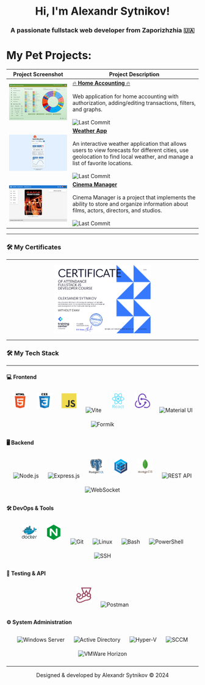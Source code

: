<h1 align="center">Hi, I'm Alexandr Sytnikov!</h1>
<h3 align="center">A passionate fullstack web developer from Zaporizhzhia 🇺🇦</h3>

# My Pet Projects:

| Project Screenshot                                    | Project Description                                                                                                                                                                                                                                                                                                                                    |
| ----------------------------------------------------- | ------------------------------------------------------------------------------------------------------------------------------------------------------------------------------------------------------------------------------------------------------------------------------------------------------------------------------------------------------ |
| ![Home Accounting](./screenshots/home-accounting.png) | [🔥 **Home Accounting** 🔥](https://github.com/sytnikovzp/home-accounting)<br><br>Web application for home accounting with authorization, adding/editing transactions, filters, and graphs.<br><br><img src="https://img.shields.io/github/last-commit/sytnikovzp/home-accounting" alt="Last Commit">                                                  |
| ![Weather App](./screenshots/weather-app.png)         | [**Weather App**](https://github.com/sytnikovzp/weather-app)<br><br>An interactive weather application that allows users to view forecasts for different cities, use geolocation to find local weather, and manage a list of favorite locations.<br><br><img src="https://img.shields.io/github/last-commit/sytnikovzp/weather-app" alt="Last Commit"> |
| ![Cinema Manager](./screenshots/cinema-manager.jpg)   | [**Cinema Manager**](https://github.com/sytnikovzp/cinema-manager)<br><br>Cinema Manager is a project that implements the ability to store and organize information about films, actors, directors, and studios.<br><br><img src="https://img.shields.io/github/last-commit/sytnikovzp/Cinema-manager" alt="Last Commit">                              |

---

### 🛠️ My Certificates

---

<div align="center">
  <img src="./education/certificate.jpg" alt="Freshcode Trainee" width="50%" />
</div>

---

### 🛠️ My Tech Stack

---

#### 💻 Frontend

<div align="center">
  <img src="https://raw.githubusercontent.com/devicons/devicon/master/icons/html5/html5-original-wordmark.svg" alt="HTML5" width="40" height="40" style="margin:10px"/>
  <img src="https://raw.githubusercontent.com/devicons/devicon/master/icons/css3/css3-original-wordmark.svg" alt="CSS3" width="40" height="40" style="margin:10px"/>
  <img src="https://raw.githubusercontent.com/devicons/devicon/master/icons/javascript/javascript-original.svg" alt="JavaScript" width="40" height="40" style="margin:10px"/>
  <img src="https://vitejs.dev/logo.svg" alt="Vite" width="40" height="40" style="margin:10px"/>
  <img src="https://raw.githubusercontent.com/devicons/devicon/master/icons/react/react-original-wordmark.svg" alt="React" width="40" height="40" style="margin:10px"/>
  <img src="https://raw.githubusercontent.com/devicons/devicon/master/icons/redux/redux-original.svg" alt="Redux" width="40" height="40" style="margin:10px"/> <img src="https://mui.com/static/logo.png" alt="Material UI" width="40" height="40" style="margin:10px"/>
  <img src="https://cdn.zapier.com/storage/developer_cli/20e6b8d4515c7e1ed6f1db25a2a3d3f2_2.png" alt="Formik" width="40" height="40" style="margin:10px"/> 
</div>

#### 🖥️ Backend

<div align="center">
  <img src="https://iconduck.com/vectors/vctrruvykdlj/media/svg/download" alt="Node.js" width="40" height="40" style="margin:10px"/>
  <img src="https://adware-technologies.s3.amazonaws.com/uploads/technology/thumbnail/20/express-js.png" alt="Express.js" width="40" height="40" style="margin:10px"/>
  <img src="https://raw.githubusercontent.com/devicons/devicon/master/icons/postgresql/postgresql-original-wordmark.svg" alt="PostgreSQL" width="40" height="40" style="margin:10px"/>
  <img src="https://raw.githubusercontent.com/devicons/devicon/master/icons/sequelize/sequelize-original.svg" alt="Sequelize" width="40" height="40" style="margin:10px"/>
  <img src="https://raw.githubusercontent.com/devicons/devicon/master/icons/mongodb/mongodb-original-wordmark.svg" alt="MongoDB" width="40" height="40" style="margin:10px"/>
  <img src="https://www.cobbleweb.co.uk/wp/wp-content/uploads/2021/10/Tech_Foundation-6-RESTful-API.svg" alt="REST API" width="40" height="40" style="margin:10px"/>
  <img src="https://upload.wikimedia.org/wikipedia/commons/c/cd/WebSocket_colored_logo.svg" alt="WebSocket" width="40" height="40" style="margin:10px"/>
</div>

#### 🛠️ DevOps & Tools

<div align="center">
  <img src="https://raw.githubusercontent.com/devicons/devicon/master/icons/docker/docker-original-wordmark.svg" alt="Docker" width="40" height="40" style="margin:10px"/>
  <img src="https://raw.githubusercontent.com/devicons/devicon/master/icons/nginx/nginx-original.svg" alt="Nginx" width="40" height="40" style="margin:10px"/>
  <img src="https://www.vectorlogo.zone/logos/git-scm/git-scm-icon.svg" alt="Git" width="40" height="40" style="margin:10px"/>
  <img src="https://cdn.jsdelivr.net/gh/devicons/devicon/icons/linux/linux-original.svg" alt="Linux" width="40" height="40" style="margin:10px"/>
  <img src="https://cdn.iconscout.com/icon/premium/png-256-thumb/bash-shell-script-7855733-6374566.png" alt="Bash" width="40" height="40" style="margin:10px"/>
  <img src="https://upload.wikimedia.org/wikipedia/commons/a/a1/Powershell_128.svg" alt="PowerShell" width="40" height="40" style="margin:10px"/>
  <img src="https://pc.net/img/terms/ssh.svg" alt="SSH" width="40" height="40" style="margin:10px"/>
</div>

#### 🧪 Testing & API

<div align="center">
  <img src="https://raw.githubusercontent.com/devicons/devicon/master/icons/jest/jest-plain.svg" alt="Jest" width="40" height="40" style="margin:10px"/>
  <img src="https://cdn.iconscout.com/icon/free/png-256/free-postman-logo-icon-download-in-svg-png-gif-file-formats--technology-social-media-company-brand-vol-5-pack-logos-icons-2945092.png" alt="Postman" width="40" height="40" style="margin:10px"/>
</div>

#### ⚙️ System Administration

<div align="center">
  <img src="https://happyware.com/media/image/c8/a2/59/Windows-Server.png" alt="Windows Server" width="40" height="40" style="margin:10px"/>
  <img src="https://static-00.iconduck.com/assets.00/azure-active-directory-aad-icon-976x1024-wsgkjjk2.png" alt="Active Directory" width="40" height="40" style="margin:10px"/>
  <img src="https://www.svgrepo.com/show/331779/virtual-machines.svg" alt="Hyper-V" width="40" height="40" style="margin:10px"/>
  <img src="https://www.johndstech.com/wp-content/uploads/2016/02/SCCM2012R2_big-1.png" alt="SCCM" width="40" height="40" style="margin:10px"/>
  <img src="https://media.imgcdn.org/repo/2023/03/vmware-horizon-enterprise-version/676d08a326649-vmware-horizon-enterprise-version-Icon.webp" alt="VMWare Horizon" width="40" height="40" style="margin:10px"/>
</div>

---

<p align="center">Designed & developed by Alexandr Sytnikov © 2024</p>
